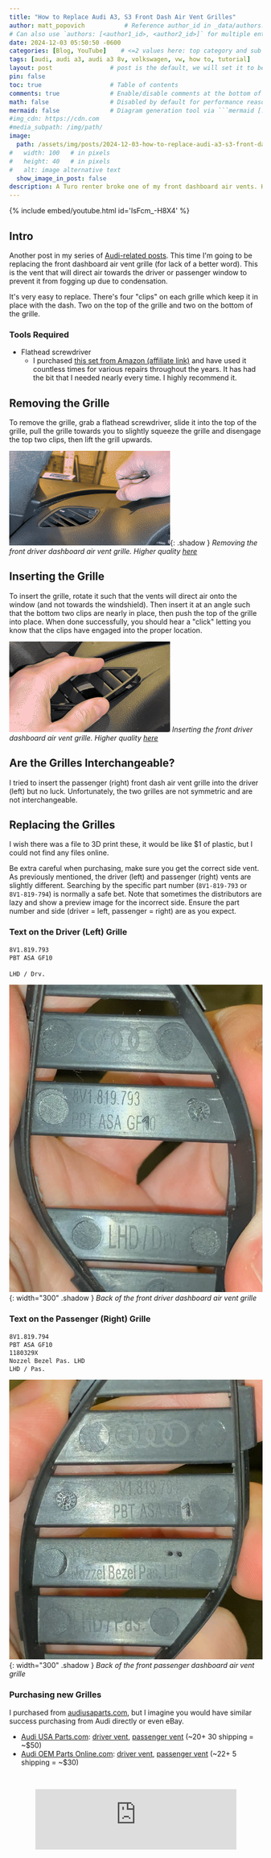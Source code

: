 ```yaml
---
title: "How to Replace Audi A3, S3 Front Dash Air Vent Grilles"
author: matt_popovich           # Reference author_id in _data/authors.yml
# Can also use `authors: [<author1_id>, <author2_id>]` for multiple entries
date: 2024-12-03 05:50:50 -0600
categories: [Blog, YouTube]    # <=2 values here: top category and sub category
tags: [audi, audi a3, audi a3 8v, volkswagen, vw, how to, tutorial]                # TAG names should always be lowercase
layout: post                # post is the default, we will set it to be explicit
pin: false
toc: true                   # Table of contents
comments: true              # Enable/disable comments at the bottom of the post
math: false                 # Disabled by default for performance reasons
mermaid: false              # Diagram generation tool via ```mermaid [...]```
#img_cdn: https://cdn.com
#media_subpath: /img/path/
image:
  path: /assets/img/posts/2024-12-03-how-to-replace-audi-a3-s3-front-dash-air-vent-grilles/replace_and_fix_audi_a3_s3_front_dash_air_vent_grilles.jpg
#   width: 100   # in pixels
#   height: 40   # in pixels
#   alt: image alternative text
  show_image_in_post: false
description: A Turo renter broke one of my front dashboard air vents. Here's how to replace it!
---
```


{% include embed/youtube.html id='IsFcm_-H8X4' %}


## Intro
Another post in my series of [Audi-related posts](/tags/audi). This time I'm going to be replacing the front dashboard air vent grille (for lack of a better word). This is the vent that will direct air towards the driver or passenger window to prevent it from fogging up due to condensation.

It's very easy to replace. There's four "clips" on each grille which keep it in place with the dash. Two on the top of the grille and two on the bottom of the grille.
<!-- TODO: Add an image of the clips -->

### Tools Required
* Flathead screwdriver
  * I purchased [this set from Amazon (affiliate link)](https://amzn.to/3ZXHTzT) and have used it countless times for various repairs throughout the years. It has had the bit that I needed nearly every time. I highly recommend it.

## Removing the Grille
To remove the grille, grab a flathead screwdriver, slide it into the top of the grille, pull the grille towards you to slightly squeeze the grille and disengage the top two clips, then lift the grill upwards.

![GIF of removing the grille](/assets/img/posts/2024-12-03-how-to-replace-audi-a3-s3-front-dash-air-vent-grilles/AudiA3-RemoveFrontDashVent.gif){: .shadow }
*Removing the front driver dashboard air vent grille. Higher quality [here](https://youtu.be/IsFcm_-H8X4?t=14)*

## Inserting the Grille
To insert the grille, rotate it such that the vents will direct air onto the window (and not towards the windshield). Then insert it at an angle such that the bottom two clips are nearly in place, then push the top of the grille into place. When done successfully, you should hear a "click" letting you know that the clips have engaged into the proper location.

![GIF of inserting the grille](/assets/img/posts/2024-12-03-how-to-replace-audi-a3-s3-front-dash-air-vent-grilles/AudiA3-InsertFrontDashVent.gif)
*Inserting the front driver dashboard air vent grille. Higher quality [here](https://youtu.be/IsFcm_-H8X4?t=48)*

## Are the Grilles Interchangeable?
I tried to insert the passenger (right) front dash air vent grille into the driver (left) but no luck. Unfortunately, the two grilles are not symmetric and are not interchangeable.

## Replacing the Grilles
I wish there was a file to 3D print these, it would be like $1 of plastic, but I could not find any files online.

Be extra careful when purchasing, make sure you get the correct side vent. As previously mentioned, the driver (left) and passenger (right) vents are slightly different. Searching by the specific part number (`8V1-819-793` or `8V1-819-794`) is normally a safe bet. Note that sometimes the distributors are lazy and show a preview image for the incorrect side. Ensure the part number and side (driver = left, passenger = right) are as you expect.

### Text on the Driver (Left) Grille
<!-- TODO: Add the missing line -->
```
8V1.819.793
PBT ASA GF10

LHD / Drv.
```

<!-- TODO: Get a better picture of this -->
![Image of the back of the driver grille](/assets/img/posts/2024-12-03-how-to-replace-audi-a3-s3-front-dash-air-vent-grilles/AudiA3-8V1819793-LHD-Drv-air-vent-grille.jpg){: width="300" .shadow }
*Back of the front driver dashboard air vent grille*

### Text on the Passenger (Right) Grille
```
8V1.819.794
PBT ASA GF10
1180329X
Nozzel Bezel Pas. LHD
LHD / Pas.
```

<!-- TODO: Get a better picture of this -->
![Image of the back of the passenger grille](/assets/img/posts/2024-12-03-how-to-replace-audi-a3-s3-front-dash-air-vent-grilles/AudiA3-8V1819794-LHD-Pas-air-vent-grille.jpg){: width="300" .shadow }
*Back of the front passenger dashboard air vent grille*

### Purchasing new Grilles
I purchased from [audiusaparts.com](https://www.audiusaparts.com/), but I imagine you would have similar success purchasing from Audi directly or even eBay.
* [Audi USA Parts.com](https://www.audiusaparts.com/): [driver vent](https://www.audiusaparts.com/oem-parts/audi-air-vent-grille-8v18197936ps), [passenger vent](https://www.audiusaparts.com/oem-parts/audi-air-vent-grille-8v18197946ps) (~$20 + ~$30 shipping = ~$50)
* [Audi OEM Parts Online.com](https://audi.oempartsonline.com/): [driver vent](https://audi.oempartsonline.com/oem-parts/audi-air-vent-grille-8v18197936ps), [passenger vent](https://audi.oempartsonline.com/oem-parts/audi-air-vent-grille-8v18197946ps) (~$22 + ~$5 shipping = ~$30)


&nbsp;


<div style="text-align:center">
<iframe
width="400" height="120"
src="https://www.youtube.com/embed/hx4ixPCjLOU"
title="YouTube video player"
frameborder="0"
allow="accelerometer; autoplay; clipboard-write; encrypted-media; gyroscope; picture-in-picture" allowfullscreen>
</iframe>
</div>
